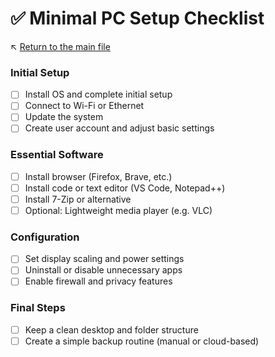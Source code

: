 # ✅ Minimal PC Setup Checklist

↖️ [Return to the main file](../README.md)

### Initial Setup

- [ ] Install OS and complete initial setup
- [ ] Connect to Wi-Fi or Ethernet
- [ ] Update the system
- [ ] Create user account and adjust basic settings

### Essential Software

- [ ] Install browser (Firefox, Brave, etc.)
- [ ] Install code or text editor (VS Code, Notepad++)
- [ ] Install 7-Zip or alternative
- [ ] Optional: Lightweight media player (e.g. VLC)

### Configuration

- [ ] Set display scaling and power settings
- [ ] Uninstall or disable unnecessary apps
- [ ] Enable firewall and privacy features

### Final Steps

- [ ] Keep a clean desktop and folder structure
- [ ] Create a simple backup routine (manual or cloud-based)
